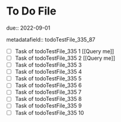 # To Do File

due:: 2022-09-01

metadatafield:: todoTestFile_335_87

- [ ] Task of todoTestFile_335 1 [[Query me]]
- [ ] Task of todoTestFile_335 2 [[Query me]]
- [ ] Task of todoTestFile_335 3
- [ ] Task of todoTestFile_335 4
- [ ] Task of todoTestFile_335 5
- [ ] Task of todoTestFile_335 6
- [ ] Task of todoTestFile_335 7
- [ ] Task of todoTestFile_335 8
- [ ] Task of todoTestFile_335 9
- [ ] Task of todoTestFile_335 10